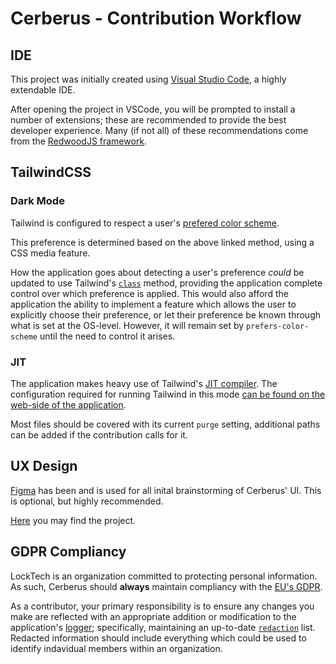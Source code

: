 # Cerberus - Contribution Workflow

## IDE

This project was initially created using [Visual Studio Code](https://code.visualstudio.com/), a highly extendable IDE.

After opening the project in VSCode, you will be prompted to install a number of extensions; these are recommended to provide the best developer experience.
Many (if not all) of these recommendations come from the [RedwoodJS framework](https://redwoodjs.com/).

## TailwindCSS

### Dark Mode

Tailwind is configured to respect a user's [prefered color scheme](https://developer.mozilla.org/en-US/docs/Web/CSS/@media/prefers-color-scheme).

This preference is determined based on the above linked method, using a CSS media feature.

How the application goes about detecting a user's preference *could* be updated to use Tailwind's [`class`](https://tailwindcss.com/docs/dark-mode#toggling-dark-mode-manually) method, providing the application complete control over which preference is applied. This would also afford the application the ability to implement a feature which allows the user to explicitly choose their preference, or let their preference be known through what is set at the OS-level. However, it will remain set by `prefers-color-scheme` until the need to control it arises.

### JIT

The application makes heavy use of Tailwind's [JIT compiler](https://tailwindcss.com/docs/just-in-time-mode). The configuration required for running Tailwind in this mode [can be found on the web-side of the application](web/tailwind.config.js).

Most files should be covered with its current `purge` setting, additional paths can be added if the contribution calls for it.

## UX Design

[Figma](https://www.figma.com/) has been and is used for all inital brainstorming of Cerberus' UI. This is optional, but highly recommended.

[Here](https://www.figma.com/file/p2Yi4QBdc6RAaPvcq2ATrq/Cerberus) you may find the project.

## GDPR Compliancy

LockTech is an organization committed to protecting personal information. As such, Cerberus should **always** maintain compliancy with the [EU's GDPR](https://gdpr-info.eu/).

As a contributor, your primary responsibility is to ensure any changes you make are reflected with an appropriate addition or modification to the application's [logger](api/src/lib/logger.ts); specifically, maintaining an up-to-date [`redaction`](https://github.com/pinojs/pino/blob/master/docs/redaction.md#redaction) list. Redacted information should include everything which could be used to identify indavidual members within an organization.
